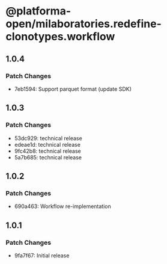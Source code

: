 # @platforma-open/milaboratories.redefine-clonotypes.workflow

## 1.0.4

### Patch Changes

- 7eb1594: Support parquet format (update SDK)

## 1.0.3

### Patch Changes

- 53dc929: technical release
- edeae1d: technical release
- 9fc42b8: technical release
- 5a7b685: technical release

## 1.0.2

### Patch Changes

- 690a463: Workflow re-implementation

## 1.0.1

### Patch Changes

- 9fa7f67: Initial release
